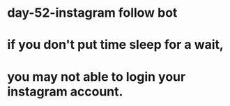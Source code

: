 # day-52-instagram follow bot
# if you don't put time sleep for a wait,
# you may not able to login your instagram account.
